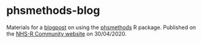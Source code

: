# phsmethods-blog

Materials for a [blogpost](https://nhsrcommunity.com/blog/phsmethods-an-r-package-for-public-health-scotland/) on using the [phsmethods](https://github.com/Health-SocialCare-Scotland/phsmethods) R package. Published on the [NHS-R Community website](https://nhsrcommunity.com/) on 30/04/2020.
